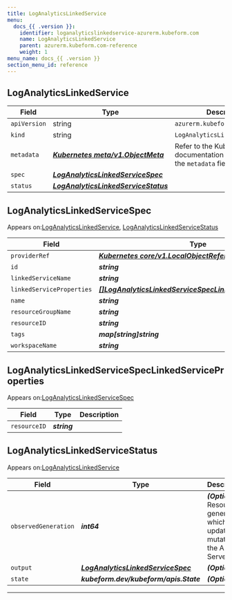 ```yaml
---
title: LogAnalyticsLinkedService
menu:
  docs_{{ .version }}:
    identifier: loganalyticslinkedservice-azurerm.kubeform.com
    name: LogAnalyticsLinkedService
    parent: azurerm.kubeform.com-reference
    weight: 1
menu_name: docs_{{ .version }}
section_menu_id: reference
---
```


## LogAnalyticsLinkedService
| Field | Type | Description |
| ------ | ----- | ----------- |
| `apiVersion` | string | `azurerm.kubeform.com/v1alpha1` |
|    `kind` | string | `LogAnalyticsLinkedService` |
| `metadata` | ***[Kubernetes meta/v1.ObjectMeta](https://kubernetes.io/docs/reference/generated/kubernetes-api/v1.13/#objectmeta-v1-meta)***|Refer to the Kubernetes API documentation for the fields of the `metadata` field.|
| `spec` | ***[LogAnalyticsLinkedServiceSpec](#loganalyticslinkedservicespec)***||
| `status` | ***[LogAnalyticsLinkedServiceStatus](#loganalyticslinkedservicestatus)***||
## LogAnalyticsLinkedServiceSpec

Appears on:[LogAnalyticsLinkedService](#loganalyticslinkedservice), [LogAnalyticsLinkedServiceStatus](#loganalyticslinkedservicestatus)

| Field | Type | Description |
| ------ | ----- | ----------- |
| `providerRef` | ***[Kubernetes core/v1.LocalObjectReference](https://kubernetes.io/docs/reference/generated/kubernetes-api/v1.13/#localobjectreference-v1-core)***||
| `id` | ***string***||
| `linkedServiceName` | ***string***| ***(Optional)*** |
| `linkedServiceProperties` | ***[[]LogAnalyticsLinkedServiceSpecLinkedServiceProperties](#loganalyticslinkedservicespeclinkedserviceproperties)***| ***(Optional)*** |
| `name` | ***string***| ***(Optional)*** |
| `resourceGroupName` | ***string***||
| `resourceID` | ***string***| ***(Optional)*** |
| `tags` | ***map[string]string***| ***(Optional)*** |
| `workspaceName` | ***string***||
## LogAnalyticsLinkedServiceSpecLinkedServiceProperties

Appears on:[LogAnalyticsLinkedServiceSpec](#loganalyticslinkedservicespec)

| Field | Type | Description |
| ------ | ----- | ----------- |
| `resourceID` | ***string***||
## LogAnalyticsLinkedServiceStatus

Appears on:[LogAnalyticsLinkedService](#loganalyticslinkedservice)

| Field | Type | Description |
| ------ | ----- | ----------- |
| `observedGeneration` | ***int64***| ***(Optional)*** Resource generation, which is updated on mutation by the API Server.|
| `output` | ***[LogAnalyticsLinkedServiceSpec](#loganalyticslinkedservicespec)***| ***(Optional)*** |
| `state` | ***kubeform.dev/kubeform/apis.State***| ***(Optional)*** |
---
